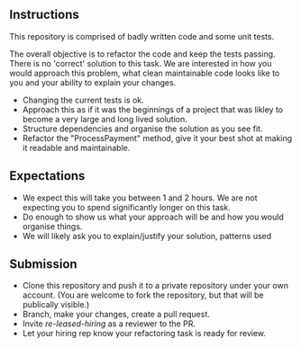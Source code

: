 

## Instructions
This repository is comprised of badly written code and some unit tests. 

The overall objective is to refactor the code and keep the tests passing.  There is no 'correct' solution to this task.  We are interested in how you would approach this problem, what clean maintainable code looks like to you and your ability to explain your changes.

* Changing the current tests is ok.
* Approach this as if it was the beginnings of a project that was likley to become a very large and long lived solution. 
* Structure dependencies and organise the solution as you see fit. 
* Refactor the "ProcessPayment" method, give it your best shot at making it readable and maintainable.

## Expectations
* We expect this will take you between 1 and 2 hours.  We are not expecting you to spend significantly longer on this task.
* Do enough to show us what your approach will be and how you would organise things.
* We will likely ask you to explain/justify your solution, patterns used

## Submission
* Clone this repository and push it to a private repository under your own account. (You are welcome to fork the repository, but that will be publically visible.)
* Branch, make your changes, create a pull request.
* Invite *re-leased-hiring* as a reviewer to the PR.
* Let your hiring rep know your refactoring task is ready for review.



